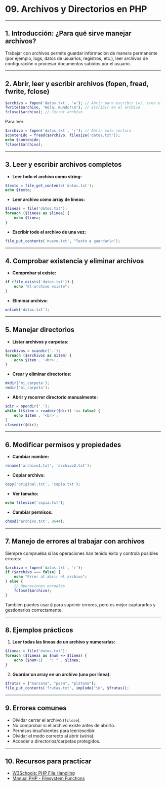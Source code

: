 # 09. Archivos y Directorios en PHP

---

## 1. Introducción: ¿Para qué sirve manejar archivos?

Trabajar con archivos permite guardar información de manera permanente (por ejemplo, logs, datos de usuarios, registros, etc.), leer archivos de configuración o procesar documentos subidos por el usuario.

---

## 2. Abrir, leer y escribir archivos (fopen, fread, fwrite, fclose)

```php
$archivo = fopen('datos.txt', 'w'); // Abrir para escribir (w), crea el archivo si no existe
fwrite($archivo, "Hola, mundo!\n"); // Escribir en el archivo
fclose($archivo); // Cerrar archivo
```

Para leer:

```php
$archivo = fopen('datos.txt', 'r'); // Abrir solo lectura
$contenido = fread($archivo, filesize('datos.txt'));
echo $contenido;
fclose($archivo);
```

---

## 3. Leer y escribir archivos completos

* **Leer todo el archivo como string:**

```php
$texto = file_get_contents('datos.txt');
echo $texto;
```

* **Leer archivo como array de líneas:**

```php
$lineas = file('datos.txt');
foreach ($lineas as $linea) {
    echo $linea;
}
```

* **Escribir todo el archivo de una vez:**

```php
file_put_contents('nuevo.txt', "Texto a guardar\n");
```

---

## 4. Comprobar existencia y eliminar archivos

* **Comprobar si existe:**

```php
if (file_exists('datos.txt')) {
    echo "El archivo existe";
}
```

* **Eliminar archivo:**

```php
unlink('datos.txt');
```

---

## 5. Manejar directorios

* **Listar archivos y carpetas:**

```php
$archivos = scandir('.');
foreach ($archivos as $item) {
    echo $item . '<br>';
}
```

* **Crear y eliminar directorios:**

```php
mkdir('mi_carpeta');
rmdir('mi_carpeta');
```

* **Abrir y recorrer directorio manualmente:**

```php
$dir = opendir('.');
while (($item = readdir($dir)) !== false) {
    echo $item . '<br>';
}
closedir($dir);
```

---

## 6. Modificar permisos y propiedades

* **Cambiar nombre:**

```php
rename('archivo1.txt', 'archivo2.txt');
```

* **Copiar archivo:**

```php
copy('original.txt', 'copia.txt');
```

* **Ver tamaño:**

```php
echo filesize('copia.txt');
```

* **Cambiar permisos:**

```php
chmod('archivo.txt', 0644);
```

---

## 7. Manejo de errores al trabajar con archivos

Siempre comprueba si las operaciones han tenido éxito y controla posibles errores:

```php
$archivo = fopen('datos.txt', 'r');
if ($archivo === false) {
    echo "Error al abrir el archivo";
} else {
    // Operaciones normales
    fclose($archivo);
}
```

También puedes usar `@` para suprimir errores, pero es mejor capturarlos y gestionarlos correctamente.

---

## 8. Ejemplos prácticos

1. **Leer todas las líneas de un archivo y numerarlas:**

```php
$lineas = file('datos.txt');
foreach ($lineas as $num => $linea) {
    echo ($num+1) . ": " . $linea;
}
```

2. **Guardar un array en un archivo (uno por línea):**

```php
$frutas = ["manzana", "pera", "plátano"];
file_put_contents('frutas.txt', implode("\n", $frutas));
```

---

## 9. Errores comunes

* Olvidar cerrar el archivo (`fclose`).
* No comprobar si el archivo existe antes de abrirlo.
* Permisos insuficientes para leer/escribir.
* Olvidar el modo correcto al abrir (w/r/a).
* Acceder a directorios/carpetas protegidos.

---

## 10. Recursos para practicar

* [W3Schools: PHP File Handling](https://www.w3schools.com/php/php_file.asp)
* [Manual PHP - Filesystem Functions](https://www.php.net/manual/es/book.filesystem.php)